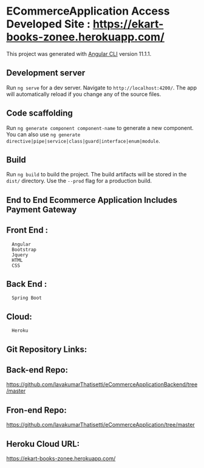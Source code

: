 # ECommerceApplication    Access Developed Site : https://ekart-books-zonee.herokuapp.com/

This project was generated with [Angular CLI](https://github.com/angular/angular-cli) version 11.1.1.

## Development server

Run `ng serve` for a dev server. Navigate to `http://localhost:4200/`. The app will automatically reload if you change any of the source files.

## Code scaffolding

Run `ng generate component component-name` to generate a new component. You can also use `ng generate directive|pipe|service|class|guard|interface|enum|module`.

## Build

Run `ng build` to build the project. The build artifacts will be stored in the `dist/` directory. Use the `--prod` flag for a production build.

## End to End Ecommerce Application Includes Payment Gateway 

## Front End : 
      Angular
      Bootstrap
      Jquery
      HTML
      CSS
			
## Back End :
      Spring Boot

## Cloud: 
      Heroku


## Git Repository Links:
  
## Back-end Repo:
https://github.com/lavakumarThatisetti/eCommerceApplicationBackend/tree/master

## Fron-end Repo:
https://github.com/lavakumarThatisetti/eCommerceApplication/tree/master

## Heroku Cloud URL: 
https://ekart-books-zonee.herokuapp.com/
